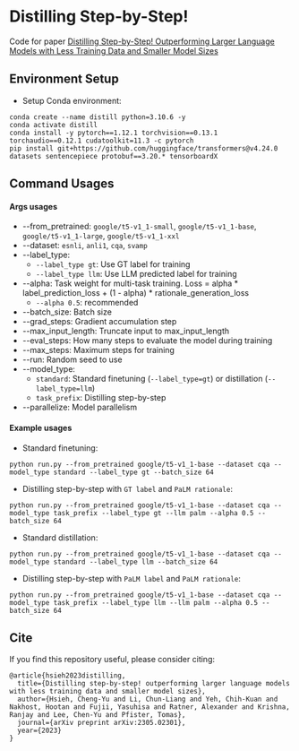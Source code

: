 # Distilling Step-by-Step!

Code for paper [Distilling Step-by-Step! Outperforming Larger Language Models with Less Training Data and Smaller Model Sizes](https://arxiv.org/abs/2305.02301)

## Environment Setup
- Setup Conda environment:
```
conda create --name distill python=3.10.6 -y
conda activate distill
conda install -y pytorch==1.12.1 torchvision==0.13.1 torchaudio==0.12.1 cudatoolkit=11.3 -c pytorch
pip install git+https://github.com/huggingface/transformers@v4.24.0 datasets sentencepiece protobuf==3.20.* tensorboardX
```

## Command Usages
#### Args usages
- --from_pretrained: `google/t5-v1_1-small`, `google/t5-v1_1-base`, `google/t5-v1_1-large`, `google/t5-v1_1-xxl`
- --dataset: `esnli`, `anli1`, `cqa`, `svamp`
- --label_type:
  - `--label_type gt`: Use GT label for training
  - `--label_type llm`: Use LLM predicted label for training
- --alpha: Task weight for multi-task training. Loss = alpha * label_prediction_loss + (1 - alpha) * rationale_generation_loss
  - `--alpha 0.5`: recommended
- --batch_size: Batch size
- --grad_steps: Gradient accumulation step
- --max_input_length: Truncate input to max_input_length
- --eval_steps: How many steps to evaluate the model during training
- --max_steps: Maximum steps for training
- --run: Random seed to use
- --model_type:
  - `standard`: Standard finetuning (`--label_type=gt`) or distillation (`--label_type=llm`)
  - `task_prefix`: Distilling step-by-step
- --parallelize: Model parallelism


#### Example usages
- Standard finetuning:
```
python run.py --from_pretrained google/t5-v1_1-base --dataset cqa --model_type standard --label_type gt --batch_size 64
```


- Distilling step-by-step with `GT label` and `PaLM rationale`:
```
python run.py --from_pretrained google/t5-v1_1-base --dataset cqa --model_type task_prefix --label_type gt --llm palm --alpha 0.5 --batch_size 64
```


- Standard distillation:
```
python run.py --from_pretrained google/t5-v1_1-base --dataset cqa --model_type standard --label_type llm --batch_size 64
```


- Distilling step-by-step with `PaLM label` and `PaLM rationale`:
```
python run.py --from_pretrained google/t5-v1_1-base --dataset cqa --model_type task_prefix --label_type llm --llm palm --alpha 0.5 --batch_size 64
```

## Cite
If you find this repository useful, please consider citing:
```
@article{hsieh2023distilling,
  title={Distilling step-by-step! outperforming larger language models with less training data and smaller model sizes},
  author={Hsieh, Cheng-Yu and Li, Chun-Liang and Yeh, Chih-Kuan and Nakhost, Hootan and Fujii, Yasuhisa and Ratner, Alexander and Krishna, Ranjay and Lee, Chen-Yu and Pfister, Tomas},
  journal={arXiv preprint arXiv:2305.02301},
  year={2023}
}
```

